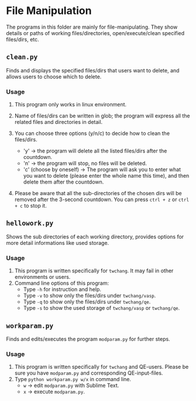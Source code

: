 #  File Manipulation
The programs in this folder are mainly for file-manipulating. They show details or paths of working files/directories, open/execute/clean specified files/dirs, etc.

## `clean.py`
Finds and displays the specified files/dirs that users want to delete, and allows users to choose which to delete.

### Usage
1. This program only works in linux environment.

2. Name of files/dirs can be written in glob; the program will express all the related files and directories in detail.

3. You can choose three options (y/n/c) to decide how to clean the files/dirs.
	* 'y' -> the program will delete all the listed files/dirs after the countdown.
	* 'n' -> the program will stop, no files will be deleted.
	* 'c' (choose by oneself) -> The program will ask you to enter what you want to delete (please enter the whole name this time), and then delete them after the countdown.

4. Please be aware that all the sub-directories of the chosen dirs will be removed after the 3-second countdown. You can press `ctrl + z` or `ctrl + c` to stop it.


## `hellowork.py`
Shows the sub directories of each working directory, provides options for more detail informations like used storage.

### Usage
1. This program is written specifically for `twchang`. It may fail in other environments or users.
2. Command line options of this program:
	* Type `-h` for instruction and help.
	* Type `-v` to show only the files/dirs under `twchang/vasp`.
	* Type `-q` to show only the files/dirs under `twchang/qe`.
	* Type `-s` to show the used storage of `twchang/vasp` or `twchang/qe`.


## `workparam.py`
Finds and edits/executes the program `modparam.py` for further steps.

### Usage
1. This program is written specifically for `twchang` and QE-users. Please be sure you have `modparam.py` and corresponding QE-input-files.
2. Type `python workparam.py w/x` in command line.
	* `w` -> edit `modparam.py` with Sublime Text.
	* `x` -> execute `modparam.py`.